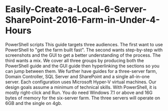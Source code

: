 # Easily-Create-a-Local-6-Server-SharePoint-2016-Farm-in-Under-4-Hours
PowerShell scripts 
This guide targets three audiences. The first want to use PowerShell to "get the farm built fast". The second wants step-by-step with screenshots and the GUI to get a better understanding of the process. The third wants a mix. We cover all three groups by producing both the PowerShell guide and the GUI guide then hyperlinking the sections so you can jump between them. 
We further have guides for a three-server farm, Domain Controller, SQL Server and SharePoint and a single all-in-one server. Each configuration uses Microsoft Hyper-V virtual machines. 
Our design goals assume a minimum of technical skills. With PowerShell, it is mostly right-click and Run. 
You do need Windows 7.1 or above and 16G bytes of memory for the six-server farm. The three servers will operate on 6GB and the single on 4gb.
